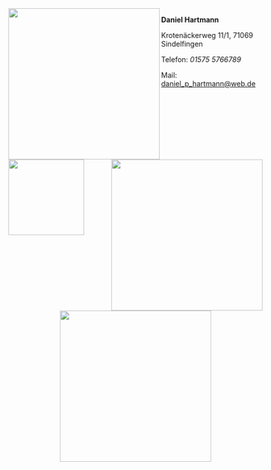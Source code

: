 
<img src="Bilder/BildDaniel1.png" width= "300" align="left" >




**Daniel Hartmann**

Krotenäckerweg 11/1, 71069 Sindelfingen

Telefon: *01575 5766789*

Mail: [daniel_p_hartmann@web.de](http://mailto:daniel_p_hartmann@web.de)



<img src="" width= "300" align="right" > 
<img src="" height= "150" align="left"> 
<p align="center">
<img src="" width= "300" > 






